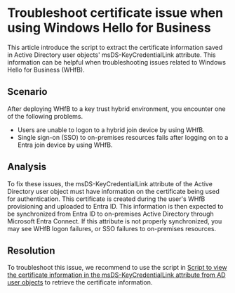 # Troubleshoot certificate issue when using Windows Hello for Business

This article introduce the script to extract the certificate information saved in Active Directory user objects' msDS-KeyCredentialLink attribute. This information can be helpful when troubleshooting issues related to Windows Hello for Business (WHfB).

## Scenario

After deploying WHfB to a key trust hybrid environment, you encounter one of the following problems.

- Users are unable to logon to a hybrid join device by using WHfB.
- Single sign-on (SSO) to on-premises resources fails after logging on to a Entra join device by using WHfB.

## Analysis

To fix these issues, the msDS-KeyCredentialLink attribute of the Active Directory user object must have information on the certificate being used for authentication. This certificate is created during the user's WHfB provisioning and uploaded to Entra ID. This information is then expected to be synchronized from Entra ID to on-premises Active Directory through Microsoft Entra Connect. If this attribute is not properly synchronized, you may see WHfB logon failures, or SSO failures to on-premises resources.

## Resolution

To troubleshoot this issue, we recommend to use the script in [Script to view the certificate information in the msDS-KeyCredentialLink attribute from AD user objects](../../windows-server/support-tools/script-to-view-msds-keycredentiallink-attribute-value.md) to retrieve the certificate information.

